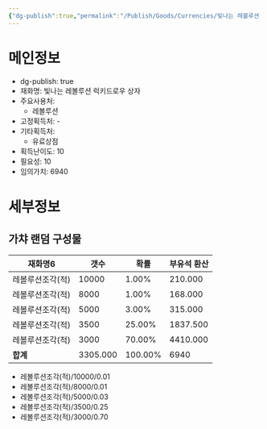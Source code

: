 ```yaml
---
{"dg-publish":true,"permalink":"/Publish/Goods/Currencies/빛나는 레볼루션 럭키드로우 상자/"}
---
```



<span><span><h1 data-heading="메인정보" dir="auto">메인정보</h1></span></span><p><ul class="dataview dataview-ul dataview-result-object-ul"><li class="dataview dataview-li dataview-result-object-li">dg-publish: <span>true</span></li><li class="dataview dataview-li dataview-result-object-li">재화명: <span>빛나는 레볼루션 럭키드로우 상자</span></li><li class="dataview dataview-li dataview-result-object-li">주요사용처: <ul class="dataview dataview-ul dataview-result-list-ul"><li class="dataview-result-list-li"><span>레볼루션</span></li></ul></li><li class="dataview dataview-li dataview-result-object-li">고정획득처: <span>-</span></li><li class="dataview dataview-li dataview-result-object-li">기타획득처: <ul class="dataview dataview-ul dataview-result-list-ul"><li class="dataview-result-list-li"><span>유료상점</span></li></ul></li><li class="dataview dataview-li dataview-result-object-li">획득난이도: <span>10</span></li><li class="dataview dataview-li dataview-result-object-li">필요성: <span>10</span></li><li class="dataview dataview-li dataview-result-object-li">임의가치: <span>6940</span></li></ul></p><span><span><h1 data-heading="세부정보" dir="auto">세부정보</h1></span></span>


## 가챠 랜덤 구성물
<div><table class="dataview table-view-table"><thead class="table-view-thead"><tr class="table-view-tr-header"><th class="table-view-th"><span>재화명</span><span class="dataview small-text">6</span></th><th class="table-view-th"><span>갯수</span></th><th class="table-view-th"><span>확률</span></th><th class="table-view-th"><span>부유석 환산</span></th></tr></thead><tbody class="table-view-tbody"><tr><td><span>레볼루션조각(적)</span></td><td><span>10000</span></td><td><span>1.00%</span></td><td><span>210.000</span></td></tr><tr><td><span>레볼루션조각(적)</span></td><td><span>8000</span></td><td><span>1.00%</span></td><td><span>168.000</span></td></tr><tr><td><span>레볼루션조각(적)</span></td><td><span>5000</span></td><td><span>3.00%</span></td><td><span>315.000</span></td></tr><tr><td><span>레볼루션조각(적)</span></td><td><span>3500</span></td><td><span>25.00%</span></td><td><span>1837.500</span></td></tr><tr><td><span>레볼루션조각(적)</span></td><td><span>3000</span></td><td><span>70.00%</span></td><td><span>4410.000</span></td></tr><tr><td><span><strong>합계</strong></span></td><td><span>3305.000</span></td><td><span>100.00%</span></td><td>6940</td></tr></tbody></table></div>

- 레볼루션조각(적)/10000/0.01
- 레볼루션조각(적)/8000/0.01
- 레볼루션조각(적)/5000/0.03
- 레볼루션조각(적)/3500/0.25
- 레볼루션조각(적)/3000/0.70